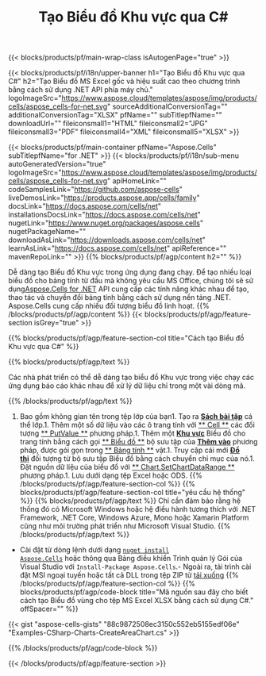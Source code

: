 ﻿---
title: Tạo Biểu đồ Khu vực qua C#
url: /vi/net/create-area-chart/
description: C# Mã mẫu để tạo Biểu đồ vùng sang Excel bằng .NET Thư viện. Sử dụng mã này để tạo biểu đồ Khu vực cho MS Excel trong VB .NET, Asp .NET hoặc bất kỳ ứng dụng dựa trên .NET nào.
---
{{< blocks/products/pf/main-wrap-class isAutogenPage="true" >}}

{{< blocks/products/pf/i18n/upper-banner h1="Tạo Biểu đồ Khu vực qua C#" h2="Tạo Biểu đồ MS Excel gốc và hiệu suất cao theo chương trình bằng cách sử dụng .NET API phía máy chủ." logoImageSrc="https://www.aspose.cloud/templates/aspose/img/products/cells/aspose_cells-for-net.svg" sourceAdditionalConversionTag="" additionalConversionTag="XLSX" pfName="" subTitlepfName="" downloadUrl="" fileiconsmall1="HTML" fileiconsmall2="JPG" fileiconsmall3="PDF" fileiconsmall4="XML" fileiconsmall5="XLSX" >}}

{{< blocks/products/pf/main-container pfName="Aspose.Cells" subTitlepfName="for .NET" >}}
{{< blocks/products/pf/i18n/sub-menu autoGeneratedVersion="true" logoImageSrc="https://www.aspose.cloud/templates/aspose/img/products/cells/aspose_cells-for-net.svg" apiHomeLink="" codeSamplesLink="https://github.com/aspose-cells" liveDemosLink="https://products.aspose.app/cells/family" docsLink="https://docs.aspose.com/cells/net" installationsDocsLink="https://docs.aspose.com/cells/net" nugetLink="https://www.nuget.org/packages/aspose.cells" nugetPackageName="" downloadAsLink="https://downloads.aspose.com/cells/net" learnAsLink="https://docs.aspose.com/cells/net" apiReference="" mavenRepoLink="" >}}
{{% blocks/products/pf/agp/content h2="" %}}

Dễ dàng tạo Biểu đồ Khu vực trong ứng dụng đang chạy. Để tạo nhiều loại biểu đồ cho bảng tính từ đầu mà không yêu cầu MS Office, chúng tôi sẽ sử dụng[Aspose.Cells for .NET](https://products.aspose.com/cells/net)  API cung cấp các tính năng khác nhau để tạo, thao tác và chuyển đổi bảng tính bằng cách sử dụng nền tảng .NET. Aspose.Cells cung cấp nhiều đối tượng biểu đồ linh hoạt.
{{% /blocks/products/pf/agp/content %}}
{{< blocks/products/pf/agp/feature-section isGrey="true" >}}

{{% blocks/products/pf/agp/feature-section-col title="Cách tạo Biểu đồ Khu vực qua C#" %}}

{{% blocks/products/pf/agp/text %}}

Các nhà phát triển có thể dễ dàng tạo biểu đồ Khu vực trong việc chạy các ứng dụng báo cáo khác nhau để xử lý dữ liệu chỉ trong một vài dòng mã.

{{% /blocks/products/pf/agp/text %}}

1. Bao gồm không gian tên trong tệp lớp của bạn1. Tạo ra [**Sách bài tập**](https://apireference.aspose.com/cells/net/aspose.cells/workbook) cá thể lớp.1. Thêm một số dữ liệu vào các ô trang tính với [** Cell **](https://apireference.aspose.com/cells/net/aspose.cells/cell) các đối tượng [** PutValue **](https://apireference.aspose.com/cells/net/aspose.cells/cell/methods/putvalue/index) phương pháp.1. Thêm một [**Khu vực**](https://apireference.aspose.com/cells/net/aspose.cells.charts/charttype) Biểu đồ cho trang tính bằng cách gọi [** Biểu đồ **](https://apireference.aspose.com/cells/net/aspose.cells.charts/chartcollection) bộ sưu tập của [**Thêm vào**](https://apireference.aspose.com/cells/net/aspose.cells.charts/chartcollection/methods/add) phương pháp, được gói gọn trong [** Bảng tính **](https://apireference.aspose.com/cells/net/aspose.cells/worksheet) vật.1. Truy cập cái mới [**Đồ thị**](https://apireference.aspose.com/cells/net/aspose.cells.charts/chart) đối tượng từ bộ sưu tập Biểu đồ bằng cách chuyển chỉ mục của nó.1. Đặt nguồn dữ liệu của biểu đồ với [** Chart.SetChartDataRange **](https://https://apireference.aspose.com/cells/net/aspose.cells.charts/chart/methods/setchartdatarange) phương pháp.1. Lưu dưới dạng tệp Excel hoặc ODS.
{{% /blocks/products/pf/agp/feature-section-col %}}
{{% blocks/products/pf/agp/feature-section-col title="yêu cầu hệ thống" %}}
{{% blocks/products/pf/agp/text %}}
Chỉ cần đảm bảo rằng hệ thống đó có Microsoft Windows hoặc hệ điều hành tương thích với .NET Framework, .NET Core, Windows Azure, Mono hoặc Xamarin Platform cũng như môi trường phát triển như Microsoft Visual Studio.
{{% /blocks/products/pf/agp/text %}}
- Cài đặt từ dòng lệnh dưới dạng <code><a href="https://downloads.aspose.com/cells/net">nuget install Aspose.Cells</a></code> hoặc thông qua Bảng điều khiển Trình quản lý Gói của Visual Studio với <code>Install-Package Aspose.Cells</code>.- Ngoài ra, tải trình cài đặt MSI ngoại tuyến hoặc tất cả DLL trong tệp ZIP từ <a href="https://downloads.aspose.com/cells/net">tải xuống</a>
{{% /blocks/products/pf/agp/feature-section-col %}}
{{% blocks/products/pf/agp/code-block title="Mã nguồn sau đây cho biết cách tạo Biểu đồ vùng cho tệp MS Excel XLSX bằng cách sử dụng C#." offSpacer="" %}}

{{< gist "aspose-cells-gists" "88c9872508ec3150c552eb5155edf06e" "Examples-CSharp-Charts-CreateAreaChart.cs" >}}

{{% /blocks/products/pf/agp/code-block %}}

{{< /blocks/products/pf/agp/feature-section >}}

<!-- aboutfile Starts -->